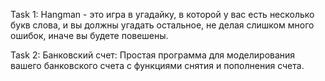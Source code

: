 Task 1:  Hangman - это игра в угадайку, в которой у вас есть несколько букв слова, и вы должны угадать остальное, не делая слишком много ошибок, иначе вы будете повешены.


Task 2: Банковский счет: Простая программа для моделирования вашего банковского счета с функциями снятия и пополнения счета. 